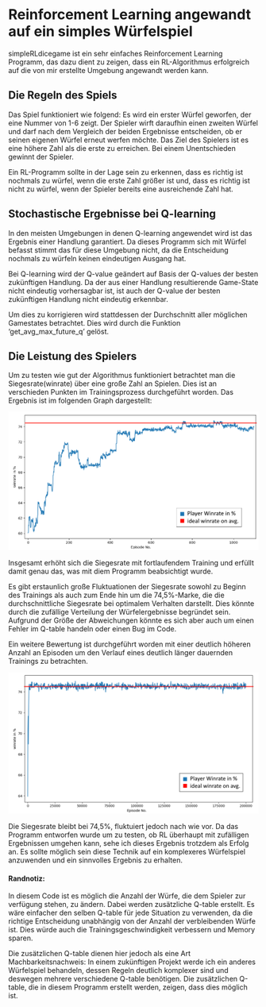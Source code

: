 # Reinforcement Learning angewandt auf ein simples Würfelspiel
simpleRLdicegame ist ein sehr einfaches Reinforcement Learning Programm, das dazu dient zu zeigen, dass ein RL-Algorithmus erfolgreich auf die von mir erstellte Umgebung angewandt werden kann.

## Die Regeln des Spiels
Das Spiel funktioniert wie folgend: Es wird ein erster Würfel geworfen, der eine Nummer von 1-6 zeigt. Der Spieler wirft daraufhin einen zweiten Würfel und darf nach dem Vergleich der beiden Ergebnisse entscheiden, ob er seinen eigenen Würfel erneut werfen möchte. Das Ziel des Spielers ist es eine höhere Zahl als die erste zu erreichen. Bei einem Unentschieden gewinnt der Spieler.

Ein RL-Programm sollte in der Lage sein zu erkennen, dass es richtig ist nochmals zu würfel, wenn die erste Zahl größer ist und, dass es richtig ist nicht zu würfel, wenn der Spieler bereits eine ausreichende Zahl hat.

## Stochastische Ergebnisse bei Q-learning

In den meisten Umgebungen in denen Q-learning angewendet wird ist das Ergebnis einer Handlung garantiert. Da dieses Programm sich mit Würfel befasst stimmt das für diese Umgebung nicht, da die Entscheidung nochmals zu würfeln keinen eindeutigen Ausgang hat.

Bei Q-learning wird der Q-value geändert auf Basis der Q-values der besten zukünftigen Handlung. Da der aus einer Handlung resultierende Game-State nicht eindeutig vorhersagbar ist, ist auch der Q-value der besten zukünftigen Handlung nicht eindeutig erkennbar. 

Um dies zu korrigieren wird stattdessen der Durchschnitt aller möglichen Gamestates betrachtet. Dies wird durch die Funktion ‘get_avg_max_future_q’ gelöst. 

## Die Leistung des Spielers

Um zu testen wie gut der Algorithmus funktioniert betrachtet man die Siegesrate(winrate) über eine große Zahl an Spielen. Dies ist an verschieden Punkten im Trainingsprozess durchgeführt worden. Das Ergebnis ist im folgenden Graph dargestellt:

![1k Eps](docs/1kEps100kGames.png)

Insgesamt erhöht sich die Siegesrate mit fortlaufendem Training und erfüllt damit genau das, was mit diem Programm beabsichtigt wurde.

Es gibt erstaunlich große Fluktuationen der Siegesrate sowohl zu Beginn des Trainings als auch zum Ende hin um die 74,5%-Marke, die die durchschnittliche Siegesrate bei optimalem Verhalten darstellt. Dies könnte durch die zufällige Verteilung der Würfelergebnisse begründet sein. Aufgrund der Größe der Abweichungen könnte es sich aber auch um einen Fehler im Q-table handeln oder einen Bug im Code.

Ein weitere Bewertung ist durchgeführt worden mit einer deutlich höheren Anzahl an Episoden um den Verlauf eines deutlich länger dauernden Trainings zu betrachten.

![200k Eps](docs/200kEps75kGames.png)

Die Siegesrate bleibt bei 74,5%, fluktuiert jedoch nach wie vor. Da das Programm entworfen wurde um zu testen, ob RL überhaupt mit zufälligen Ergebnissen umgehen kann, sehe ich dieses Ergebnis trotzdem als Erfolg an. Es sollte möglich sein diese Technik auf ein komplexeres Würfelspiel anzuwenden und ein sinnvolles Ergebnis zu erhalten.

#### Randnotiz:

In diesem Code ist es möglich die Anzahl der Würfe, die dem Spieler zur verfügung stehen, zu ändern. 
Dabei werden zusätzliche Q-table erstellt. Es wäre einfacher den selben Q-table für jede Situation zu verwenden, da die richtige Entscheidung unabhängig von der Anzahl der verbleibenden Würfe ist. Dies würde auch die Trainingsgeschwindigkeit verbessern und Memory sparen.

Die zusätzlichen Q-table dienen hier jedoch als eine Art Machbarkeitsnachweis: In einem zukünftigen Projekt werde ich ein anderes Würfelspiel behandeln, dessen Regeln deutlich komplexer sind und deswegen mehrere verschiedene Q-table benötigen. Die zusätzlichen Q-table, die in diesem Programm erstellt werden, zeigen, dass dies möglich ist.
